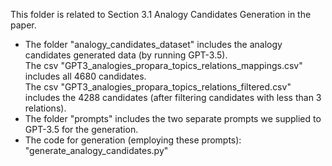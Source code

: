 This folder is related to Section 3.1  Analogy Candidates Generation in the paper. <br>
* The folder "analogy_candidates_dataset" includes the analogy candidates generated data (by running GPT-3.5). <br>
The csv "GPT3_analogies_propara_topics_relations_mappings.csv" includes all 4680 candidates.  <br>
The csv "GPT3_analogies_propara_topics_relations_filtered.csv" includes the 4288 candidates 
  (after filtering candidates with less than 3 relations). <br>
* The folder "prompts" includes the two separate prompts we supplied to GPT-3.5 for the generation. <br>
* The code for generation (employing these prompts): "generate_analogy_candidates.py" <br>
